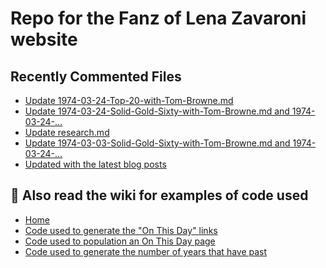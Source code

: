 # Repo for the Fanz of Lena Zavaroni website

## Recently Commented Files
<!-- BLOG-POST-LIST:START -->
- [Update 1974-03-24-Top-20-with-Tom-Browne.md](https://github.com/FanzOfLenaZavaroni/fanzoflenazavaroni.github.io/commit/6d87ac6ee9cb082be6251db4cf59bc524ea14d49)
- [Update 1974-03-24-Solid-Gold-Sixty-with-Tom-Browne.md and 1974-03-24-…](https://github.com/FanzOfLenaZavaroni/fanzoflenazavaroni.github.io/commit/c472997e9fd5f994fa2f8c5827ee52976dc9a160)
- [Update research.md](https://github.com/FanzOfLenaZavaroni/fanzoflenazavaroni.github.io/commit/01a2ffad905d07776485e319db43d8ff54629912)
- [Update 1974-03-03-Solid-Gold-Sixty-with-Tom-Browne.md and 1974-03-24-…](https://github.com/FanzOfLenaZavaroni/fanzoflenazavaroni.github.io/commit/9a92b9ced762f4eb26d475e3addbefc3735b3741)
- [Updated with the latest blog posts](https://github.com/FanzOfLenaZavaroni/fanzoflenazavaroni.github.io/commit/edd87092fbe2a37e31eb73ffc0a2e649617531ad)
<!-- BLOG-POST-LIST:END -->

## :notebook: Also read the wiki for examples of code used
* [Home](https://github.com/FanzOfLenaZavaroni/fanzoflenazavaroni.github.io/wiki)
* [Code used to generate the "On This Day" links](https://github.com/FanzOfLenaZavaroni/fanzoflenazavaroni.github.io/wiki/On-This-Day-Code)
* [Code used to population an On This Day page](https://github.com/FanzOfLenaZavaroni/fanzoflenazavaroni.github.io/wiki/Code-used-to-population-an-On-This-Day-page)
* [Code used to generate the number of years that have past](https://github.com/FanzOfLenaZavaroni/fanzoflenazavaroni.github.io/wiki/Number-of-years-gone-by-code)
